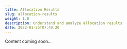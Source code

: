 ```yaml
---
title: Allocation Results
slug: allocation-results
weight: 1.0
description: Understand and analyze allocation results
date: 2022-01-25T07:40:20
---
```



Content coming soon...

